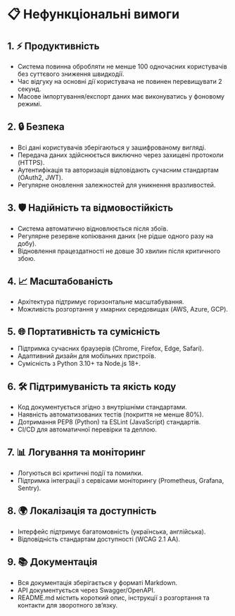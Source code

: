 # 📋 Нефункціональні вимоги

## 1. ⚡ Продуктивність
- Система повинна обробляти не менше 100 одночасних користувачів без суттєвого зниження швидкодії.
- Час відгуку на основні дії користувача не повинен перевищувати 2 секунд.
- Масове імпортування/експорт даних має виконуватись у фоновому режимі.

## 2. 🔒 Безпека
- Всі дані користувачів зберігаються у зашифрованому вигляді.
- Передача даних здійснюється виключно через захищені протоколи (HTTPS).
- Аутентифікація та авторизація відповідають сучасним стандартам (OAuth2, JWT).
- Регулярне оновлення залежностей для уникнення вразливостей.

## 3. 🛡 Надійність та відмовостійкість
- Система автоматично відновлюється після збоїв.
- Регулярне резервне копіювання даних (не рідше одного разу на добу).
- Відновлення працездатності не довше 30 хвилин після критичного збою.

## 4. 📈 Масштабованість
- Архітектура підтримує горизонтальне масштабування.
- Можливість розгортання у хмарних середовищах (AWS, Azure, GCP).

## 5. 🌐 Портативність та сумісність
- Підтримка сучасних браузерів (Chrome, Firefox, Edge, Safari).
- Адаптивний дизайн для мобільних пристроїв.
- Сумісність з Python 3.10+ та Node.js 18+.

## 6. 🛠 Підтримуваність та якість коду
- Код документується згідно з внутрішніми стандартами.
- Наявність автоматизованих тестів (покриття не менше 80%).
- Дотримання PEP8 (Python) та ESLint (JavaScript) стандартів.
- CI/CD для автоматичної перевірки та деплою.

## 7. 📊 Логування та моніторинг
- Логуються всі критичні події та помилки.
- Підтримка інтеграції з сервісами моніторингу (Prometheus, Grafana, Sentry).

## 8. 🌍 Локалізація та доступність
- Інтерфейс підтримує багатомовність (українська, англійська).
- Відповідність стандартам доступності (WCAG 2.1 AA).

## 9. 📚 Документація
- Вся документація зберігається у форматі Markdown.
- API документується через Swagger/OpenAPI.
- README.md містить короткий опис, інструкції з розгортання та контакти для зворотного звʼязку.
